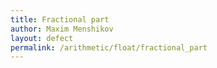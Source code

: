 ```yaml
---
title: Fractional part
author: Maxim Menshikov
layout: defect
permalink: /arithmetic/float/fractional_part
---
```

